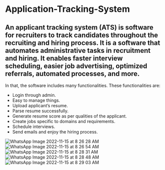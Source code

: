 # Application-Tracking-System

## An applicant tracking system (ATS) is software for recruiters to track candidates throughout the recruiting and hiring process. It is a software that automates administrative tasks in recruitment and hiring. It enables faster interview scheduling, easier job advertising, optimized referrals, automated processes, and more.

<p> In that, the software includes many functionalities. These functionalities   are: </p>

-	Login through admin. 
-	Easy to manage things. 
-	Upload applicant’s resume.
-	Parse resume successfully.
-	Generate resume score as per qualities of the applicant. 
-	Create jobs specific to domains and requirements. 
-	Schedule interviews. 
-	Send emails and enjoy the hiring process. 

![WhatsApp Image 2022-11-15 at 8 26 28 AM](https://user-images.githubusercontent.com/68602671/201817555-1c86f1fc-5254-4fdc-be44-6622e3d7b0c5.jpeg)
![WhatsApp Image 2022-11-15 at 8 26 54 AM](https://user-images.githubusercontent.com/68602671/201817594-814a5d44-4e7b-487e-8324-00bb8f50189f.jpeg)
![WhatsApp Image 2022-11-15 at 8 28 31 AM](https://user-images.githubusercontent.com/68602671/201817646-dd1cfd55-67a9-4e2d-90a8-5876e286e14f.jpeg)
![WhatsApp Image 2022-11-15 at 8 28 48 AM](https://user-images.githubusercontent.com/68602671/201817699-131023e0-0c47-42b2-90cb-f893bcdbfb77.jpeg)
![WhatsApp Image 2022-11-15 at 8 29 03 AM](https://user-images.githubusercontent.com/68602671/201817745-decd79b6-ee37-41aa-960e-035079821daf.jpeg)
